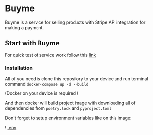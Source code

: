 # Buyme

Buyme is a service for selling products with Stripe API integration for making a payment. 

## Start with Buyme

For quick test of service work follow this [link]()

### Installation 

All of you need is clone this repository to your device and run terminal command `docker-compose up -d --build`

(Docker on your device is required!)

And then docker will build project image with downloading all of dependencies from `poetry.lock` and `pyproject.toml`

Don't forget to setup environment variables like on this image:

! [.env](https://st3.depositphotos.com/27847728/34610/v/600/depositphotos_346108142-stock-illustration-abstract-letter-logo-design-vector.jpg)

